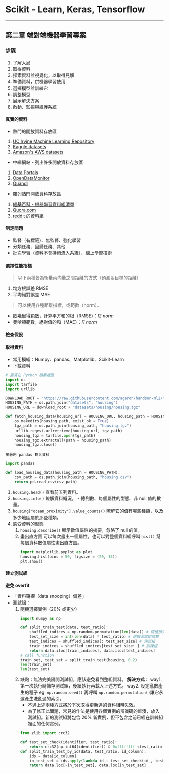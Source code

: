# Scikit - Learn, Keras, Tensorflow
----

## 第二章 端對端機器學習專案

### 步驟
1. 了解大局
2. 取得資料
3. 探索資料並視覺化，以取得見解
4. 準備資料，供機器學習使用
5. 選擇模型並訓練它
6. 調整模型
7. 展示解決方案
8. 啟動、監視與維護系統

#### 真實的資料
- 熱門的開放資料存放區
1. [UC Irvine Machine Learning Repository](http://archive.ics.uci.edu/ml/)
2. [Kaggle datasets](https://www.kaggle.com/datasets)
3. [Amazon's AWS datasets](https://registry.opendata.aws/)
- 中繼網站 - 列出許多開放資料存放區
1. [Data Portals](http://dataportals.org)
2. [OpenDataMonitor](http://opendatamonitor.eu/)
3. [Quandl](http://quandl.com/)
- 羅列熱門開放資料存放區
1. [維基百科 - 機器學習資料組清單](https://homl.info/9)
2. [Quora.com](https://homl.info/10)
3. [reddit 的資料組](https://www.reddit.com/r/datasets)

#### 制定問題
- 監督（有標籤）、無監督、強化學習
- 分類任務、回歸任務、其他
- 批次學習（資料不會持續流入系統）、線上學習技術

#### 選擇性能指標
> 以下兩種皆為衡量兩向量之間距離的方式（預測＆目標的距離）
1. 均方根誤差 RMSE
2. 平均絕對誤差 MAE 

> 可以使用各種距離指標，或範數（norm）。
- 歐幾里得範數，計算平方和的根（RMSE）：*l2 norm* 
- 曼哈頓範數，絕對值的和（MAE）：*l1 norm*

#### 檢查假設

#### 取得資料
- 常用模組：Numpy、pandas、Matplotlib、Scikit-Learn
- 下載資料

```python
# 要寫在 Python 檔案裡面
import os
import tarfile
import urllib

DOWNLOAD_ROOT = "https://raw.githubusercontent.com/ageron/handson-ml2/master"
HOUSING_PATH = os.path.join("datasets", "housing")
HOUSING_URL = download_root + "datasets/housing/housing.tgz"

def fetch_housing_data(housing_url = HOUSING_URL, housing_path = HOUSING_PATH):
    os.makedirs(housing_path, exist_ok = True)
    tgz_path = os.path.join(housing_path, "housing.tgz")
    urllib.reqest.urlretrieve(housing_url, tgz_path)
    housing_tqz = tarfile.open(tgz_path)
    housing_tgz.extractall(path = housing_path)
    housing_tgz.close()
```
    
    接著用 pandas 載入資料

```python
import pandas

def load_housing_data(housing_path = HOUSING_PATH):
    csv_path = os.path.join(housing_path, "housing.csv")
    return pd.read_csv(csv_path)
```
  1. `housing.head()` 查看前五列資料。
  2. `housing.info()` 瞭解資料概況。
    - 總列數、每個屬性的型態、非 null 值的數量。
  3. `housing["ocean_proximity"].value_counts()` 瞭解它的值有哪些種類，以及多少地區屬於那些種類。
  4. 感受資料的型態
     1. `housing.describe()` 顯示數值屬性的摘要，忽略了 null 的值。
     2. 畫出直方圖
        可以每次畫出一個屬性，也可以對整個資料組呼叫 `hist()` 幫每個資料數值屬性畫出直方圖。
        ```python
        import matplotlib.pyplot as plot
        housing.hist(bins = 50, figsize = (20, 15))
        plt.show()
        ```

#### 建立測試組
**避免 overfit**
- 「資料窺探（data snooping）偏差」
- 測試組：
    1. 隨機選擇實例（20% 或更少）
        ```python
        import numpy as np

        def split_train_test(data, test_ratio):
            shuffled_indices = np.random.permutation(len(data)) # 隨機排列
            test_set_size = int(len(data) * test_ratio) # 選取測試組個數
            test_indices = shuffled_indices[: test_set_size] # 測試組
            train_indices = shuffled_indices[test_set_size: ] # 訓練組
            return data.iloc[train_indices], data.iloc[test_indices] 
        # call function
        train_set, test_set = split_train_test(housing, 0.2)
        len(train_set)
        len(test_set)
        ```
    2. 缺點：無法完美隔開測試組，應該避免看到整組資料。
        **解決方式：**
        way1. 第一次執行時儲存測試組，後續執行再載入上述方式。
        way2. 設定亂數產生的種子
            eg. `np.random.seed()`
                再呼叫 `np.random.permutation()`讓它永遠產生洗亂過的索引。
        - 不過上述兩種方式將於下次取得更新過的資料組時失效。
        - 為了修正此問題，常見的作法是使用各個實例的辨識碼的雜湊，放入測試組。新的測試組將包含 20% 新實例，但不包含之前已經在訓練組裡面的任何實例。
        ```python
        from zlib import crc32

        def test_set_check(identifier, test_ratio):
            return crc32(np.int64(identifier)) & 0xffffffff <test_ratio * 2**32
        def split_train_test_by_id(data, test_ratio, id_column):
            ids = data[id_column]
            in_test_set = ids.apply(lambda id_: test_set_check(id_, test_ratio))
            return data.loc[~in_test_set], data.loc[in_test_set]
        ```

        
            

